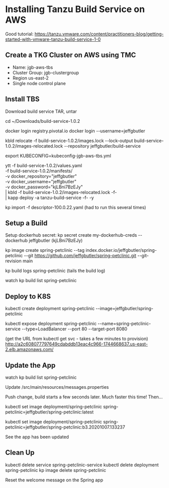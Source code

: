 # Installing Tanzu Build Service on AWS

Good tutorial: https://tanzu.vmware.com/content/practitioners-blog/getting-started-with-vmware-tanzu-build-service-1-0

## Create a TKG Cluster on AWS using TMC

- Name: jgb-aws-tbs
- Cluster Group: jgb-clustergroup
- Region us-east-2
- Single node control plane

## Install TBS

Download build service TAR, untar

cd ~/Downloads/build-service-1.0.2

docker login registry.pivotal.io
docker login --username=jeffgbutler

kbld relocate -f build-service-1.0.2/images.lock --lock-output build-service-1.0.2/images-relocated.lock --repository jeffgbutler/build-service

export KUBECONFIG=kubeconfig-jgb-aws-tbs.yml

ytt -f build-service-1.0.2/values.yaml \
 -f build-service-1.0.2/manifests/ \
 -v docker_repository="jeffgbutler" \
 -v docker_username="jeffgbutler" \
 -v docker_password="kjLBni7BzEJy" \
 | kbld -f build-service-1.0.2/images-relocated.lock -f- \
 | kapp deploy -a tanzu-build-service -f- -y

kp import -f descriptor-100.0.22.yaml (had to run this several times)

## Setup a Build

Setup dockerhub secret:
kp secret create my-dockerhub-creds --dockerhub jeffgbutler (kjLBni7BzEJy)

kp image create spring-petclinic --tag index.docker.io/jeffgbutler/spring-petclinic --git https://github.com/jeffgbutler/spring-petclinic.git --git-revision main

kp build logs spring-petclinic (tails the build log)

watch kp build list spring-petclinic

## Deploy to K8S

kubectl create deployment spring-petclinic --image=jeffgbutler/spring-petclinic

kubectl expose deployment spring-petclinic --name=spring-petclinic-service --type=LoadBalancer --port 80 --target-port 8080

(get the URL from kubectl get svc - takes a few minutes to provision)
http://a2c608077797649cdabddb13eac4c966-1744668637.us-east-2.elb.amazonaws.com/

## Update the App

watch kp build list spring-petclinic

Update /src/main/resources/messages.properties

Push change, build starts a few seconds later. Much faster this time! Then...

kubectl set image deployment/spring-petclinic spring-petclinic=jeffgbutler/spring-petclinic:latest

kubectl set image deployment/spring-petclinic spring-petclinic=jeffgbutler/spring-petclinic:b3.20201007.133237



See the app has been updated

## Clean Up

kubectl delete service spring-petclinic-service
kubectl delete deployment spring-petclinic
kp image delete spring-petclinic

Reset the welcome message on the Spring app
